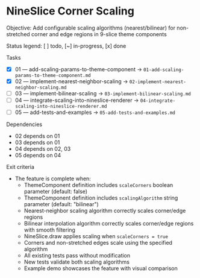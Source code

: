 # NineSlice Corner Scaling

Objective: Add configurable scaling algorithms (nearest/bilinear) for non-stretched corner and edge regions in 9-slice theme components

Status legend: [ ] todo, [~] in-progress, [x] done

Tasks
- [x] 01 — add-scaling-params-to-theme-component → `01-add-scaling-params-to-theme-component.md`
- [x] 02 — implement-nearest-neighbor-scaling → `02-implement-nearest-neighbor-scaling.md`
- [ ] 03 — implement-bilinear-scaling → `03-implement-bilinear-scaling.md`
- [ ] 04 — integrate-scaling-into-nineslice-renderer → `04-integrate-scaling-into-nineslice-renderer.md`
- [ ] 05 — add-tests-and-examples → `05-add-tests-and-examples.md`

Dependencies
- 02 depends on 01
- 03 depends on 01
- 04 depends on 02, 03
- 05 depends on 04

Exit criteria
- The feature is complete when:
  - ThemeComponent definition includes `scaleCorners` boolean parameter (default: false)
  - ThemeComponent definition includes `scalingAlgorithm` string parameter (default: "bilinear")
  - Nearest-neighbor scaling algorithm correctly scales corner/edge regions
  - Bilinear interpolation algorithm correctly scales corner/edge regions with smooth filtering
  - NineSlice.draw applies scaling when `scaleCorners = true`
  - Corners and non-stretched edges scale using the specified algorithm
  - All existing tests pass without modification
  - New tests validate both scaling algorithms
  - Example demo showcases the feature with visual comparison
